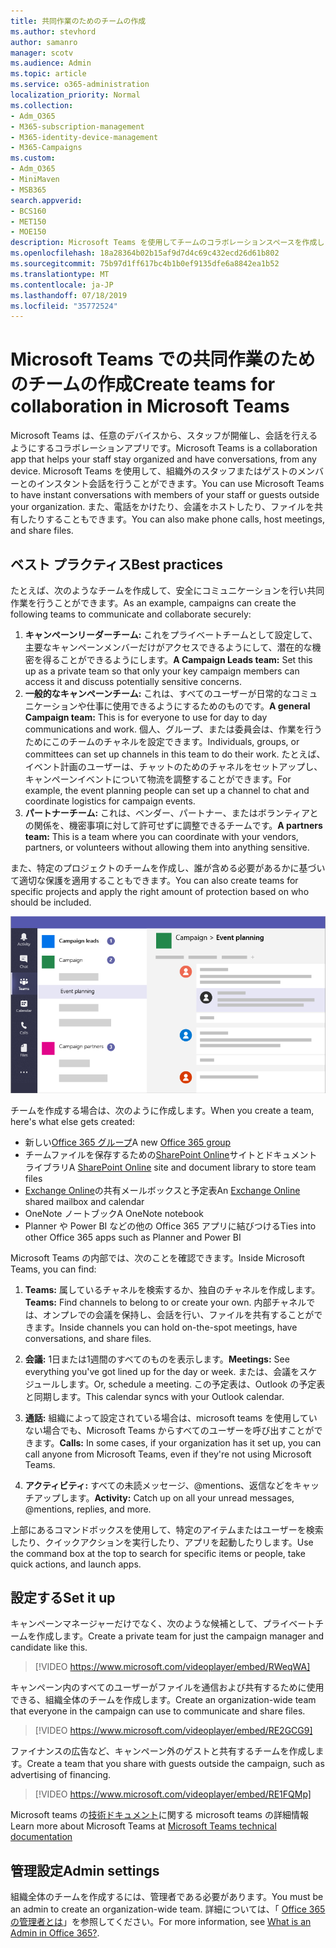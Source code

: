 ```yaml
---
title: 共同作業のためのチームの作成
ms.author: stevhord
author: samanro
manager: scotv
ms.audience: Admin
ms.topic: article
ms.service: o365-administration
localization_priority: Normal
ms.collection:
- Adm_O365
- M365-subscription-management
- M365-identity-device-management
- M365-Campaigns
ms.custom:
- Adm_O365
- MiniMaven
- MSB365
search.appverid:
- BCS160
- MET150
- MOE150
description: Microsoft Teams を使用してチームのコラボレーションスペースを作成します。
ms.openlocfilehash: 18a28364b02b15af9d7d4c69c432ecd26d61b802
ms.sourcegitcommit: 75b97d1ff617bc4b1b0ef9135dfe6a8842ea1b52
ms.translationtype: MT
ms.contentlocale: ja-JP
ms.lasthandoff: 07/18/2019
ms.locfileid: "35772524"
---
```

# <a name="create-teams-for-collaboration-in-microsoft-teams"></a><span data-ttu-id="f9942-103">Microsoft Teams での共同作業のためのチームの作成</span><span class="sxs-lookup"><span data-stu-id="f9942-103">Create teams for collaboration in Microsoft Teams</span></span>

<span data-ttu-id="f9942-104">Microsoft Teams は、任意のデバイスから、スタッフが開催し、会話を行えるようにするコラボレーションアプリです。</span><span class="sxs-lookup"><span data-stu-id="f9942-104">Microsoft Teams is a collaboration app that helps your staff stay organized and have conversations, from any device.</span></span> <span data-ttu-id="f9942-105">Microsoft Teams を使用して、組織外のスタッフまたはゲストのメンバーとのインスタント会話を行うことができます。</span><span class="sxs-lookup"><span data-stu-id="f9942-105">You can use Microsoft Teams to have instant conversations with members of your staff or guests outside your organization.</span></span> <span data-ttu-id="f9942-106">また、電話をかけたり、会議をホストしたり、ファイルを共有したりすることもできます。</span><span class="sxs-lookup"><span data-stu-id="f9942-106">You can also make phone calls, host meetings, and share files.</span></span>

## <a name="best-practices"></a><span data-ttu-id="f9942-107">ベスト プラクティス</span><span class="sxs-lookup"><span data-stu-id="f9942-107">Best practices</span></span>

<span data-ttu-id="f9942-108">たとえば、次のようなチームを作成して、安全にコミュニケーションを行い共同作業を行うことができます。</span><span class="sxs-lookup"><span data-stu-id="f9942-108">As an example, campaigns can create the following teams to communicate and collaborate securely:</span></span>

1. <span data-ttu-id="f9942-109">**キャンペーンリーダーチーム:** これをプライベートチームとして設定して、主要なキャンペーンメンバーだけがアクセスできるようにして、潜在的な機密を得ることができるようにします。</span><span class="sxs-lookup"><span data-stu-id="f9942-109">**A Campaign Leads team:** Set this up as a private team so that only your key campaign members can access it and discuss potentially sensitive concerns.</span></span>
2. <span data-ttu-id="f9942-110">**一般的なキャンペーンチーム:** これは、すべてのユーザーが日常的なコミュニケーションや仕事に使用できるようにするためのものです。</span><span class="sxs-lookup"><span data-stu-id="f9942-110">**A general Campaign team:** This is for everyone to use for day to day communications and work.</span></span> <span data-ttu-id="f9942-111">個人、グループ、または委員会は、作業を行うためにこのチームのチャネルを設定できます。</span><span class="sxs-lookup"><span data-stu-id="f9942-111">Individuals, groups, or committees can set up channels in this team to do their work.</span></span> <span data-ttu-id="f9942-112">たとえば、イベント計画のユーザーは、チャットのためのチャネルをセットアップし、キャンペーンイベントについて物流を調整することができます。</span><span class="sxs-lookup"><span data-stu-id="f9942-112">For example, the event planning people can set up a channel to chat and coordinate logistics for campaign events.</span></span>
3. <span data-ttu-id="f9942-113">**パートナーチーム:** これは、ベンダー、パートナー、またはボランティアとの関係を、機密事項に対して許可せずに調整できるチームです。</span><span class="sxs-lookup"><span data-stu-id="f9942-113">**A partners team:** This is a team where you can coordinate with your vendors, partners, or volunteers without allowing them into anything sensitive.</span></span>

<span data-ttu-id="f9942-114">また、特定のプロジェクトのチームを作成し、誰が含める必要があるかに基づいて適切な保護を適用することもできます。</span><span class="sxs-lookup"><span data-stu-id="f9942-114">You can also create teams for specific projects and apply the right amount of protection based on who should be included.</span></span> 

![セキュリティで保護されたコミュニケーションとコラボレーションを可能にする3つの独立したチームを含む Microsoft Teams ウィンドウの図](media/m365-democracy-teams-collab.png)

<span data-ttu-id="f9942-116">チームを作成する場合は、次のように作成します。</span><span class="sxs-lookup"><span data-stu-id="f9942-116">When you create a team, here's what else gets created:</span></span>

- <span data-ttu-id="f9942-117">新しい[Office 365 グループ](https://docs.microsoft.com/en-us/MicrosoftTeams/office-365-groups)</span><span class="sxs-lookup"><span data-stu-id="f9942-117">A new [Office 365 group](https://docs.microsoft.com/en-us/MicrosoftTeams/office-365-groups)</span></span>
- <span data-ttu-id="f9942-118">チームファイルを保存するための[SharePoint Online](https://docs.microsoft.com/en-us/MicrosoftTeams/sharepoint-onedrive-interact)サイトとドキュメントライブラリ</span><span class="sxs-lookup"><span data-stu-id="f9942-118">A [SharePoint Online](https://docs.microsoft.com/en-us/MicrosoftTeams/sharepoint-onedrive-interact) site and document library to store team files</span></span>
- <span data-ttu-id="f9942-119">[Exchange Online](https://docs.microsoft.com/en-us/MicrosoftTeams/exchange-teams-interact)の共有メールボックスと予定表</span><span class="sxs-lookup"><span data-stu-id="f9942-119">An [Exchange Online](https://docs.microsoft.com/en-us/MicrosoftTeams/exchange-teams-interact) shared mailbox and calendar</span></span>
- <span data-ttu-id="f9942-120">OneNote ノートブック</span><span class="sxs-lookup"><span data-stu-id="f9942-120">A OneNote notebook</span></span>
- <span data-ttu-id="f9942-121">Planner や Power BI などの他の Office 365 アプリに結びつける</span><span class="sxs-lookup"><span data-stu-id="f9942-121">Ties into other Office 365 apps such as Planner and Power BI</span></span>

<span data-ttu-id="f9942-122">Microsoft Teams の内部では、次のことを確認できます。</span><span class="sxs-lookup"><span data-stu-id="f9942-122">Inside Microsoft Teams, you can find:</span></span>
1. <span data-ttu-id="f9942-123">**Teams:** 属しているチャネルを検索するか、独自のチャネルを作成します。</span><span class="sxs-lookup"><span data-stu-id="f9942-123">**Teams:** Find channels to belong to or create your own.</span></span> <span data-ttu-id="f9942-124">内部チャネルでは、オンプレでの会議を保持し、会話を行い、ファイルを共有することができます。</span><span class="sxs-lookup"><span data-stu-id="f9942-124">Inside channels you can hold on-the-spot meetings, have conversations, and share files.</span></span>

2. <span data-ttu-id="f9942-125">**会議:** 1日または1週間のすべてのものを表示します。</span><span class="sxs-lookup"><span data-stu-id="f9942-125">**Meetings:** See everything you've got lined up for the day or week.</span></span> <span data-ttu-id="f9942-126">または、会議をスケジュールします。</span><span class="sxs-lookup"><span data-stu-id="f9942-126">Or, schedule a meeting.</span></span> <span data-ttu-id="f9942-127">この予定表は、Outlook の予定表と同期します。</span><span class="sxs-lookup"><span data-stu-id="f9942-127">This calendar syncs with your Outlook calendar.</span></span>
 
3. <span data-ttu-id="f9942-128">**通話:** 組織によって設定されている場合は、microsoft teams を使用していない場合でも、Microsoft Teams からすべてのユーザーを呼び出すことができます。</span><span class="sxs-lookup"><span data-stu-id="f9942-128">**Calls:** In some cases, if your organization has it set up, you can call anyone from Microsoft Teams, even if they're not using Microsoft Teams.</span></span>

4. <span data-ttu-id="f9942-129">**アクティビティ:** すべての未読メッセージ、@mentions、返信などをキャッチアップします。</span><span class="sxs-lookup"><span data-stu-id="f9942-129">**Activity:** Catch up on all your unread messages, @mentions, replies, and more.</span></span> 

<span data-ttu-id="f9942-130">上部にあるコマンドボックスを使用して、特定のアイテムまたはユーザーを検索したり、クイックアクションを実行したり、アプリを起動したりします。</span><span class="sxs-lookup"><span data-stu-id="f9942-130">Use the command box at the top to search for specific items or people, take quick actions, and launch apps.</span></span>


## <a name="set-it-up"></a><span data-ttu-id="f9942-131">設定する</span><span class="sxs-lookup"><span data-stu-id="f9942-131">Set it up</span></span>


<span data-ttu-id="f9942-132">キャンペーンマネージャーだけでなく、次のような候補として、プライベートチームを作成します。</span><span class="sxs-lookup"><span data-stu-id="f9942-132">Create a private team for just the campaign manager and candidate like this.</span></span> 

> [!VIDEO https://www.microsoft.com/videoplayer/embed/RWeqWA]

<span data-ttu-id="f9942-133">キャンペーン内のすべてのユーザーがファイルを通信および共有するために使用できる、組織全体のチームを作成します。</span><span class="sxs-lookup"><span data-stu-id="f9942-133">Create an organization-wide team that everyone in the campaign can use to communicate and share files.</span></span>

> [!VIDEO https://www.microsoft.com/videoplayer/embed/RE2GCG9]

<span data-ttu-id="f9942-134">ファイナンスの広告など、キャンペーン外のゲストと共有するチームを作成します。</span><span class="sxs-lookup"><span data-stu-id="f9942-134">Create a team that you share with guests outside the campaign, such as advertising of financing.</span></span>

> [!VIDEO https://www.microsoft.com/videoplayer/embed/RE1FQMp]

<span data-ttu-id="f9942-135">Microsoft teams の[技術ドキュメント](https://docs.microsoft.com/en-us/microsoftteams/microsoft-teams)に関する microsoft teams の詳細情報</span><span class="sxs-lookup"><span data-stu-id="f9942-135">Learn more about Microsoft Teams at [Microsoft Teams technical documentation](https://docs.microsoft.com/en-us/microsoftteams/microsoft-teams)</span></span>

## <a name="admin-settings"></a><span data-ttu-id="f9942-136">管理設定</span><span class="sxs-lookup"><span data-stu-id="f9942-136">Admin settings</span></span>

<span data-ttu-id="f9942-137">組織全体のチームを作成するには、管理者である必要があります。</span><span class="sxs-lookup"><span data-stu-id="f9942-137">You must be an admin to create an organization-wide team.</span></span> <span data-ttu-id="f9942-138">詳細については、「 [Office 365 の管理者とは](https://support.office.com/en-us/article/what-is-an-admin-e123627e-4892-4461-b9aa-1b6d57a5cfa4?ui=en-US&rs=en-US&ad=US)」を参照してください。</span><span class="sxs-lookup"><span data-stu-id="f9942-138">For more information, see [What is an Admin in Office 365?](https://support.office.com/en-us/article/what-is-an-admin-e123627e-4892-4461-b9aa-1b6d57a5cfa4?ui=en-US&rs=en-US&ad=US).</span></span>
  